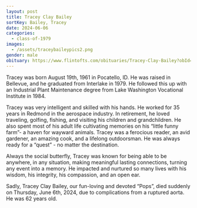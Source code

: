 ```yaml
---
layout: post
title: Tracey Clay Bailey
sortKey: Bailey, Tracey
date: 2024-06-06
categories:
  - class-of-1979
images:
  - /assets/traceybaileypics2.png
gender: male
obituary: https://www.flintofts.com/obituaries/Tracey-Clay-Bailey?obId=31809991
---
```

Tracey was born August 19th, 1961 in Pocatello, ID. He was raised in Bellevue, and he graduated from Interlake in 1979. He followed this up with an Industrial Plant Maintenance degree from Lake Washington Vocational Institute in 1984.

Tracey was very intelligent and skilled with his hands. He worked for 35 years in Redmond in the aerospace industry. In retirement, he loved traveling, golfing, fishing, and visiting his children and grandchildren. He also spent most of his adult life cultivating memories on his “little funny farm”- a haven for wayward animals. Tracey was a ferocious reader, an avid gardener, an amazing cook, and a lifelong outdoorsman. He was always ready for a “quest” - no matter the destination.

Always the social butterfly, Tracey was known for being able to be anywhere, in any situation, making meaningful lasting connections, turning any event into a memory. He impacted and nurtured so many lives with his wisdom, his integrity, his compassion, and an open ear.

Sadly, Tracey Clay Bailey, our fun-loving and devoted “Pops”, died suddenly on Thursday, June 6th, 2024, due to complications from a ruptured aorta. He was 62 years old.
